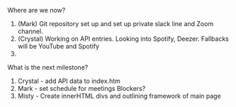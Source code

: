 Where are we now?
1) (Mark) Git repository set up and set up private slack line and Zoom channel.
2) (Crystal) Working on API entries. Looking into Spotify, Deezer. Fallbacks will be YouTube and Spotify
3) 

What is the next milestone?
1) Crystal - add API data to index.htm
2) Mark - set schedule for meetings
Blockers?
3) Misty - Create innerHTML divs and outlining framework of main page

